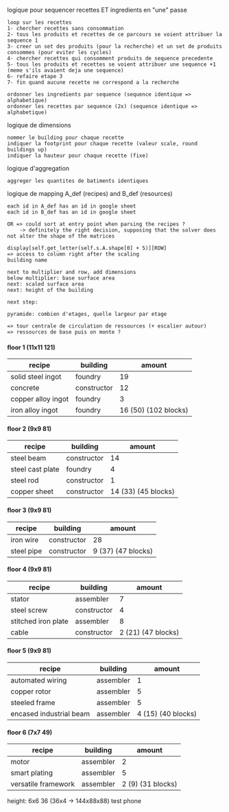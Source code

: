 logique pour sequencer recettes ET ingredients en "une" passe

```
loop sur les recettes
1- chercher recettes sans consommation
2- tous les produits et recettes de ce parcours se voient attribuer la sequence 1
3- creer un set des produits (pour la recherche) et un set de produits consommes (pour eviter les cycles)
4- chercher recettes qui consomment produits de sequence precedente
5- tous les produits et recettes se voient attribuer une sequence +1 (meme s'ils avaient deja une sequence)
6- refaire etape 3
7- fin quand aucune recette ne correspond a la recherche
```

```
ordonner les ingredients par sequence (sequence identique => alphabetique)
ordonner les recettes par sequence (2x) (sequence identique => alphabetique)
```

logique de dimensions

```
nommer le building pour chaque recette
indiquer la footprint pour chaque recette (valeur scale, round buildings up)
indiquer la hauteur pour chaque recette (fixe)
```

logique d'aggregation

```
aggreger les quantites de batiments identiques
```

logique de mapping A_def (recipes) and B_def (resources)

```
each id in A_def has an id in google sheet
each id in B_def has an id in google sheet
```

```
OR => could sort at entry point when parsing the recipes ?
	-> definitely the right decision, supposing that the solver does not alter the shape of the matrices
```

```
display[self.get_letter(self.s.A.shape[0] + 5)][ROW]
=> access to column right after the scaling
building name

next to multiplier and row, add dimensions
below multiplier: base surface area
next: scaled surface area
next: height of the building
```

```
next step: 
```





```
pyramide: combien d'etages, quelle largeur par etage

=> tour centrale de circulation de ressources (+ escalier autour)
=> ressources de base puis on monte ?
```

#### floor 1 (11x11 121)

| recipe             | building    | amount               |
| ------------------ | ----------- | -------------------- |
| solid steel ingot  | foundry     | 19                   |
| concrete           | constructor | 12                   |
| copper alloy ingot | foundry     | 3                    |
| iron alloy ingot   | foundry     | 16 (50) (102 blocks) |

#### floor 2 (9x9 81)

| recipe           | building    | amount              |
| ---------------- | ----------- | ------------------- |
| steel beam       | constructor | 14                  |
| steel cast plate | foundry     | 4                   |
| steel rod        | constructor | 1                   |
| copper sheet     | constructor | 14 (33) (45 blocks) |

#### floor 3 (9x9 81)

| recipe     | building    | amount             |
| ---------- | ----------- | ------------------ |
| iron wire  | constructor | 28                 |
| steel pipe | constructor | 9 (37) (47 blocks) |

#### floor 4 (9x9 81)

| recipe              | building    | amount             |
| ------------------- | ----------- | ------------------ |
| stator              | assembler   | 7                  |
| steel screw         | constructor | 4                  |
| stitched iron plate | assembler   | 8                  |
| cable               | constructor | 2 (21) (47 blocks) |

#### floor 5 (9x9 81)

| recipe                  | building  | amount             |
| ----------------------- | --------- | ------------------ |
| automated wiring        | assembler | 1                  |
| copper rotor            | assembler | 5                  |
| steeled frame           | assembler | 5                  |
| encased industrial beam | assembler | 4 (15) (40 blocks) |

#### floor 6 (7x7 49)

| recipe              | building  | amount            |
| ------------------- | --------- | ----------------- |
| motor               | assembler | 2                 |
| smart plating       | assembler | 5                 |
| versatile framework | assembler | 2 (9) (31 blocks) |

height: 6x6 36 (36x4 -> 144x88x88)
test phone

